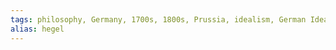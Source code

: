 ```yaml
---
tags: philosophy, Germany, 1700s, 1800s, Prussia, idealism, German Idealism, absolute idealism
alias: hegel
---
```


